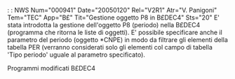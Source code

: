  :  : NWS Num="000941" Date="20050120" Rel="V2R1" Atr="V. Panigoni" Tem="TEC" App="B£" Tit="Gestione oggetto P8 in B£DEC4" Sts="20"
E' stata introdotta la gestione dell'oggetto P8 (periodo) nella B£DEC4 (programma che ritorna le liste di oggetti).
E' possibile specificare anche il parametro del periodo (oggetto \*CNPE) in modo da filtrare gli elementi della tabella PER (verranno considerati solo gli elementi col campo di tabella 'Tipo periodo' uguale al parametro specificato).

Programmi modificati
B£DEC4
